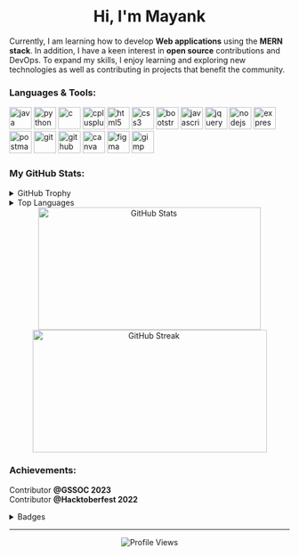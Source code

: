 <h1 align ="center">Hi, I'm Mayank</h1>

<p>
Currently, I am learning how to develop <b>Web applications</b> using the <b>MERN stack</b>. In addition, I have a keen interest in <b>open source</b> contributions and DevOps. To expand my skills, I enjoy learning and exploring new technologies as well as contributing in projects that benefit the community. 
</p>

<h3>Languages & Tools:</h3>

<p align="left">
  <img src="https://cdn.jsdelivr.net/gh/devicons/devicon/icons/java/java-original.svg" alt="java" width="40" height="40"/> 
  <img src="https://cdn.jsdelivr.net/gh/devicons/devicon/icons/python/python-original.svg" alt="python" width="40" height="40"/>               
  <img src="https://cdn.jsdelivr.net/gh/devicons/devicon/icons/c/c-original.svg" alt="c"width="40" height="40"/>
  <img src="https://cdn.jsdelivr.net/gh/devicons/devicon/icons/cplusplus/cplusplus-original.svg" alt="cplusplus" width="40" height="40"/>       
  <img src="https://cdn.jsdelivr.net/gh/devicons/devicon/icons/html5/html5-original.svg" alt="html5" width="40" height="40"/>
  <img src="https://cdn.jsdelivr.net/gh/devicons/devicon/icons/css3/css3-original.svg" alt="css3" width="40" height="40"/>
  <img src="https://cdn.jsdelivr.net/gh/devicons/devicon/icons/bootstrap/bootstrap-original.svg" alt="bootstrap" width="40" height="40"/>
  <img src="https://cdn.jsdelivr.net/gh/devicons/devicon/icons/javascript/javascript-original.svg" alt="javascript" width="40" height="40"/>
  <img src="https://cdn.jsdelivr.net/gh/devicons/devicon/icons/jquery/jquery-original.svg" alt="jquery" width="40" height="40"/>
  <img src="https://cdn.jsdelivr.net/gh/devicons/devicon/icons/nodejs/nodejs-original.svg" alt="nodejs" width="40" height="40"/>
  <img src="https://github.com/Mayank-Sharma17/Mayank-Sharma17/assets/113251342/b575335a-4a78-4926-846a-ef5d0b199809" alt="expressjs" width="40" height="40"/>
  <img src="https://www.vectorlogo.zone/logos/getpostman/getpostman-icon.svg" alt="postman" alt="postman" width="40" height="40"/>
  <img src="https://cdn.jsdelivr.net/gh/devicons/devicon/icons/git/git-original.svg" alt="git" width="40" height="40"/>
  <img src="https://github.com/Mayank-Sharma17/Mayank-Sharma17/assets/113251342/3d286f76-ad21-49d8-adb0-bf51ab61ecc1" alt="github" width="40" height="40"/>
  <img src="https://cdn.jsdelivr.net/gh/devicons/devicon/icons/canva/canva-original.svg" alt="canva" width="40" height="40"/>
  <img src="https://cdn.jsdelivr.net/gh/devicons/devicon/icons/figma/figma-original.svg" alt="figma" width="40" height="40"/>
  <img src="https://cdn.jsdelivr.net/gh/devicons/devicon/icons/gimp/gimp-original.svg" alt="gimp" width="40" height="40"/>     
</p>

<h3>My GitHub Stats:</h3>

<details>
 <summary>GitHub Trophy</summary>

 <div align="center">

[![trophy](https://github-profile-trophy.vercel.app/?username=Mayank-Sharma17&theme=onestar&row=1&column=7)](https://github.com/ryo-ma/github-profile-trophy)

 </div>

</details>
<details>
 <summary>Top Languages</summary>

 <div align="center">

[![Top Langs](https://github-readme-stats.vercel.app/api/top-langs/?username=Mayank-Sharma17&layout=compact&bg_color=0c1014&text_color=ffffff&title_color=a8a8a8&&langs_count=10)](https://github.com/anuraghazra/github-readme-stats)

 </div>

</details>

<div align="center">
  <a href="https://github.com/anuraghazra/github-readme-stats"><img src="https://github-readme-stats.vercel.app/api?username=Mayank-Sharma17&show_icons=true&theme=gotham&hide_border=false" alt="GitHub Stats" height="220" width="400"/></a>
  <a href="https://git.io/streak-stats"><img src="https://streak-stats.demolab.com/?user=Mayank-Sharma17&theme=gotham&hide_border=false" alt="GitHub Streak" height="220" width="421"/></a>
</div>

<h3>Achievements:</h3>

Contributor **@GSSOC 2023**
<br>
Contributor **@Hacktoberfest 2022**

<details>
 <summary>Badges</summary>
<div align="center">

[![An image of @mayank_sharma's Holopin badges, which is a link to view their full Holopin profile](https://holopin.me/mayank_sharma)](https://holopin.io/@mayank_sharma)

</div>
</details>

---

<div align="center">

![Profile Views](https://komarev.com/ghpvc/?username=Mayank-Sharma17&style=flat-square&label=PROFILE+VIEWS&color=248b73)

</div>

<!-- ## Support

<div align="center">
  <a href="https://www.buymeacoffee.com/mayank17" target="_blank"><img src="https://cdn.buymeacoffee.com/buttons/default-yellow.png" alt="Buy Me A Coffee" height="30" width="121"></a>
</div> -->
